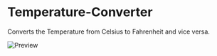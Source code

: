 # Temperature-Converter
Converts the Temperature from Celsius to Fahrenheit and vice versa.

![Preview](https://github.com/prateekrajput08/Temperature-Converter/assets/144830423/ceb1c716-c961-44e1-8e0a-4cf5a80817a6)
